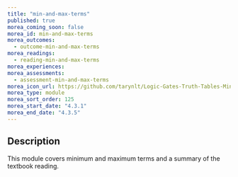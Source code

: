 ```yaml
---
title: "min-and-max-terms"
published: true
morea_coming_soon: false
morea_id: min-and-max-terms
morea_outcomes:
  - outcome-min-and-max-terms
morea_readings:
  - reading-min-and-max-terms
morea_experiences:
morea_assessments:
  - assessment-min-and-max-terms
morea_icon_url: https://github.com/tarynlt/Logic-Gates-Truth-Tables-Min-and-Max-Terms/assets/131204960/075ffe05-e5ff-462b-9cf8-c7e50299d534
morea_type: module
morea_sort_order: 125
morea_start_date: "4.3.1"
morea_end_date: "4.3.5"
---
```



## Description

This module covers minimum and maximum terms and a summary of the textbook reading.
